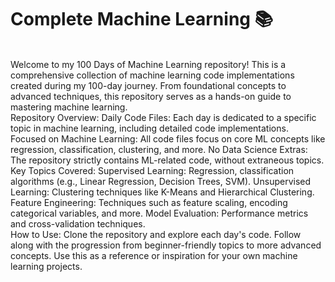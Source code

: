 # Complete Machine Learning 📚
<br>
Welcome to my 100 Days of Machine Learning repository! This is a comprehensive collection of machine learning code implementations created during my 100-day journey. From foundational concepts to advanced techniques, this repository serves as a hands-on guide to mastering machine learning.
<br>
Repository Overview:
Daily Code Files: Each day is dedicated to a specific topic in machine learning, including detailed code implementations.
Focused on Machine Learning: All code files focus on core ML concepts like regression, classification, clustering, and more.
No Data Science Extras: The repository strictly contains ML-related code, without extraneous topics.
<br>
Key Topics Covered:
Supervised Learning: Regression, classification algorithms (e.g., Linear Regression, Decision Trees, SVM).
Unsupervised Learning: Clustering techniques like K-Means and Hierarchical Clustering.
Feature Engineering: Techniques such as feature scaling, encoding categorical variables, and more.
Model Evaluation: Performance metrics and cross-validation techniques.

<br>
How to Use:
Clone the repository and explore each day's code.
Follow along with the progression from beginner-friendly topics to more advanced concepts.
Use this as a reference or inspiration for your own machine learning projects.

